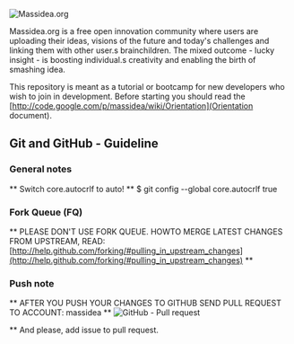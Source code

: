 ![Massidea.org](http://www.massidea.org/wiki/images/0/08/Massidea_logo_varilla.png "Massidea.org")

Massidea.org is a free open innovation community where users are uploading their ideas, visions of the future and today's challenges and linking them with other user.s brainchildren.
The mixed outcome - lucky insight - is boosting individual.s creativity and enabling the birth of smashing idea.

This repository is meant as a tutorial or bootcamp for new developers who wish to join in development. Before starting you should read the [http://code.google.com/p/massidea/wiki/Orientation](Orientation document).

## Git and GitHub - Guideline ##

### General notes

** Switch core.autocrlf to auto! **
    $ git config --global core.autocrlf true

### Fork Queue (FQ)
** PLEASE DON'T USE FORK QUEUE. HOWTO MERGE LATEST CHANGES FROM UPSTREAM, READ: [http://help.github.com/forking/#pulling_in_upstream_changes](http://help.github.com/forking/#pulling_in_upstream_changes) **

### Push note
** AFTER YOU PUSH YOUR CHANGES TO GITHUB SEND PULL REQUEST TO ACCOUNT: massidea **
![GitHub - Pull request](http://www.massidea.org/wiki/images/e/ec/Pull_request.png "")

** And please, add issue to pull request.